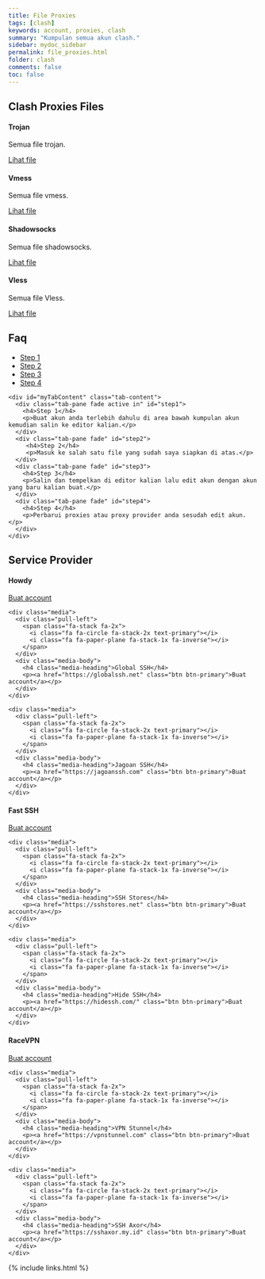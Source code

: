 ```yaml
---
title: File Proxies
tags: [clash]
keywords: account, proxies, clash
summary: "Kumpulan semua akun clash."
sidebar: mydoc_sidebar
permalink: file_proxies.html
folder: clash
comments: false
toc: false
---
```


<div class="row">
  <div class="col-lg-12">
    <h2 class="page-header">Clash Proxies Files</h2>
  </div>

  <div class="col-md-3 col-sm-6">
    <div class="panel panel-default text-center">
      <div class="panel-heading">
        <span class="fa-stack fa-5x">
          <i class="fa fa-circle fa-stack-2x text-primary"></i>
          <i class="fa fa-paper-plane fa-stack-1x fa-inverse"></i>
        </span>
      </div>
      <div class="panel-body">
        <h4>Trojan</h4>
        <p>Semua file trojan.</p>
        <a href="https://raw.githubusercontent.com/yusuftutorial/clash/master/proxies/trojan.yaml" class="btn btn-primary">Lihat file</a>
      </div>
    </div>
  </div>

  <div class="col-md-3 col-sm-6">
    <div class="panel panel-default text-center">
      <div class="panel-heading">
        <span class="fa-stack fa-5x">
          <i class="fa fa-circle fa-stack-2x text-primary"></i>
          <i class="fa fa-paper-plane fa-stack-1x fa-inverse"></i>
        </span>
      </div>
      <div class="panel-body">
        <h4>Vmess</h4>
        <p>Semua file vmess.</p>
        <a href="https://raw.githubusercontent.com/yusuftutorial/clash/master/proxies/vmess.yaml" class="btn btn-primary">Lihat file</a>
      </div>
    </div>
  </div>

  <div class="col-md-3 col-sm-6">
    <div class="panel panel-default text-center">
      <div class="panel-heading">
        <span class="fa-stack fa-5x">
          <i class="fa fa-circle fa-stack-2x text-primary"></i>
          <i class="fa fa-paper-plane fa-stack-1x fa-inverse"></i>
        </span>
      </div>
      <div class="panel-body">
        <h4>Shadowsocks</h4>
        <p>Semua file shadowsocks.</p>
        <a href="https://raw.githubusercontent.com/yusuftutorial/clash/master/proxies/shadowsocks.yaml" class="btn btn-primary">Lihat file</a>
      </div>
    </div>
  </div>

  <div class="col-md-3 col-sm-6">
    <div class="panel panel-default text-center">
      <div class="panel-heading">
        <span class="fa-stack fa-5x">
          <i class="fa fa-circle fa-stack-2x text-primary"></i>
          <i class="fa fa-paper-plane fa-stack-1x fa-inverse"></i>
        </span>
      </div>
      <div class="panel-body">
        <h4>Vless</h4>
        <p>Semua file Vless.</p>
        <a href="https://raw.githubusercontent.com/yusuftutorial/clash/master/proxies/vless.yaml" class="btn btn-primary">Lihat file</a>
      </div>
    </div>
  </div>
</div>

<!-- Service Tabs -->
<div class="row">
  <div class="col-lg-12">
    <h2 class="page-header">Faq</h2>
  </div>
    <div class="col-lg-12">
      <ul id="myTab" class="nav nav-tabs nav-justified">
        <li class="active"><a href="#step1" data-toggle="tab"><i class="fa fa-paper-plane"></i> Step 1</a></li>
        <li class=""><a href="#step2" data-toggle="tab"><i class="fa fa-paper-plane"></i> Step 2</a></li>
        <li class=""><a href="#step3" data-toggle="tab"><i class="fa fa-paper-plane"></i> Step 3</a></li>
        <li class=""><a href="#step4" data-toggle="tab"><i class="fa fa-paper-plane"></i> Step 4</a></li>
      </ul>

    <div id="myTabContent" class="tab-content">
      <div class="tab-pane fade active in" id="step1">
        <h4>Step 1</h4>
        <p>Buat akun anda terlebih dahulu di area bawah kumpulan akun kemudian salin ke editor kalian.</p>
      </div>
      <div class="tab-pane fade" id="step2">
         <h4>Step 2</h4>
         <p>Masuk ke salah satu file yang sudah saya siapkan di atas.</p>
      </div>
      <div class="tab-pane fade" id="step3">
        <h4>Step 3</h4>
        <p>Salin dan tempelkan di editor kalian lalu edit akun dengan akun yang baru kalian buat.</p>
      </div>
      <div class="tab-pane fade" id="step4">
        <h4>Step 4</h4>
        <p>Perbarui proxies atau proxy provider anda sesudah edit akun.</p>
      </div>
    </div>
  </div>
</div>

<!-- Service List -->
<!-- The circle icons use Font Awesome's stacked icon classes. For more information, visit http://fontawesome.io/examples/ -->
<div class="row">
  <div class="col-lg-12">
     <h2 class="page-header">Service Provider</h2>
  </div>
  
  <div class="col-md-4">
    <div class="media">
      <div class="pull-left">
        <span class="fa-stack fa-2x">
          <i class="fa fa-circle fa-stack-2x text-primary"></i>
          <i class="fa fa-paper-plane fa-stack-1x fa-inverse"></i>
        </span>
      </div>
      <div class="media-body">
        <h4 class="media-heading">Howdy</h4>
        <p><a href="https://howdy.id/trojan-vpn/" class="btn btn-primary">Buat account</a></p>
      </div>
    </div>
  
    <div class="media">
      <div class="pull-left">
        <span class="fa-stack fa-2x">
          <i class="fa fa-circle fa-stack-2x text-primary"></i>
          <i class="fa fa-paper-plane fa-stack-1x fa-inverse"></i>
        </span>
      </div> 
      <div class="media-body">
        <h4 class="media-heading">Global SSH</h4>
        <p><a href="https://globalssh.net" class="btn btn-primary">Buat account</a></p>
      </div>
    </div>
  
    <div class="media">
      <div class="pull-left">
        <span class="fa-stack fa-2x">
          <i class="fa fa-circle fa-stack-2x text-primary"></i>
          <i class="fa fa-paper-plane fa-stack-1x fa-inverse"></i>
        </span>
      </div>
      <div class="media-body">
        <h4 class="media-heading">Jagoan SSH</h4>
        <p><a href="https://jagoanssh.com" class="btn btn-primary">Buat account</a></p>
      </div>
    </div>
  </div>

  <div class="col-md-4">
    <div class="media">
      <div class="pull-left">
        <span class="fa-stack fa-2x">
          <i class="fa fa-circle fa-stack-2x text-primary"></i>
          <i class="fa fa-paper-plane fa-stack-1x fa-inverse"></i>
        </span>
      </div>
      <div class="media-body">
        <h4 class="media-heading">Fast SSH</h4>
        <p><a href="https://www.fastssh.com/" class="btn btn-primary">Buat account</a></p>
      </div>
    </div>
    
    <div class="media">
      <div class="pull-left">
        <span class="fa-stack fa-2x">
          <i class="fa fa-circle fa-stack-2x text-primary"></i>
          <i class="fa fa-paper-plane fa-stack-1x fa-inverse"></i>
        </span>
      </div>
      <div class="media-body">
        <h4 class="media-heading">SSH Stores</h4>
        <p><a href="https://sshstores.net" class="btn btn-primary">Buat account</a></p>
      </div>
    </div>
    
    <div class="media">
      <div class="pull-left">
        <span class="fa-stack fa-2x">
          <i class="fa fa-circle fa-stack-2x text-primary"></i>
          <i class="fa fa-paper-plane fa-stack-1x fa-inverse"></i>
        </span>
      </div>
      <div class="media-body">
        <h4 class="media-heading">Hide SSH</h4>
        <p><a href="https://hidessh.com/" class="btn btn-primary">Buat account</a></p>
      </div>
    </div>
  </div>

  <div class="col-md-4">
    <div class="media">
      <div class="pull-left">
        <span class="fa-stack fa-2x">
          <i class="fa fa-circle fa-stack-2x text-primary"></i>
          <i class="fa fa-paper-plane fa-stack-1x fa-inverse"></i>
        </span>
      </div>
      <div class="media-body">
        <h4 class="media-heading">RaceVPN</h4>
        <p><a href="https://www.racevpn.com" class="btn btn-primary">Buat account</a></p>
      </div>
    </div>

    <div class="media">
      <div class="pull-left">
        <span class="fa-stack fa-2x">
          <i class="fa fa-circle fa-stack-2x text-primary"></i>
          <i class="fa fa-paper-plane fa-stack-1x fa-inverse"></i>
        </span>
      </div>
      <div class="media-body">
        <h4 class="media-heading">VPN Stunnel</h4>
        <p><a href="https://vpnstunnel.com" class="btn btn-primary">Buat account</a></p>
      </div>
    </div>

    <div class="media">
      <div class="pull-left">
        <span class="fa-stack fa-2x">
          <i class="fa fa-circle fa-stack-2x text-primary"></i>
          <i class="fa fa-paper-plane fa-stack-1x fa-inverse"></i>
        </span>
      </div>
      <div class="media-body">
        <h4 class="media-heading">SSH Axor</h4>
        <p><a href="https://sshaxor.my.id" class="btn btn-primary">Buat account</a></p>
      </div>
    </div>
  </div>
</div>

{% include links.html %}